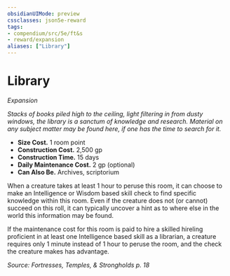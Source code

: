 ```yaml
---
obsidianUIMode: preview
cssclasses: json5e-reward
tags:
- compendium/src/5e/ft&s
- reward/expansion
aliases: ["Library"]
---
```

# Library
*Expansion*  

*Stacks of books piled high to the ceiling, light filtering in from dusty windows, the library is a sanctum of knowledge and research. Material on any subject matter may be found here, if one has the time to search for it.*

- **Size Cost.** 1 room point  
- **Construction Cost.** 2,500 gp  
- **Construction Time.** 15 days  
- **Daily Maintenance Cost.** 2 gp (optional)  
- **Can Also Be.** Archives, scriptorium  

When a creature takes at least 1 hour to peruse this room, it can choose to make an Intelligence or Wisdom based skill check to find specific knowledge within this room. Even if the creature does not (or cannot) succeed on this roll, it can typically uncover a hint as to where else in the world this information may be found.

If the maintenance cost for this room is paid to hire a skilled hireling proficient in at least one Intelligence based skill as a librarian, a creature requires only 1 minute instead of 1 hour to peruse the room, and the check the creature makes has advantage.

*Source: Fortresses, Temples, & Strongholds p. 18*